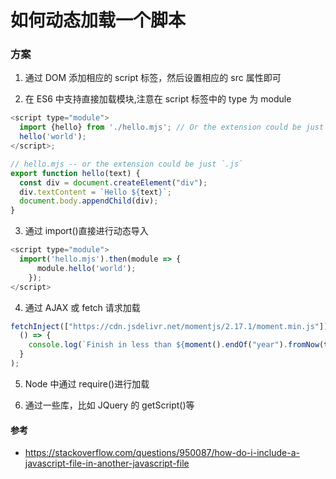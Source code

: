 # 如何动态加载一个脚本

### 方案

1. 通过 DOM 添加相应的 script 标签，然后设置相应的 src 属性即可
  
2. 在 ES6 中支持直接加载模块,注意在 script 标签中的 type 为 module

```javascript
<script type="module">
  import {hello} from './hello.mjs'; // Or the extension could be just `.js`
  hello('world');
</script>;

// hello.mjs -- or the extension could be just `.js`
export function hello(text) {
  const div = document.createElement("div");
  div.textContent = `Hello ${text}`;
  document.body.appendChild(div);
}
```

3. 通过 import()直接进行动态导入

```javascript
<script type="module">
  import('hello.mjs').then(module => {
      module.hello('world');
    });
</script>
```

4. 通过 AJAX 或 fetch 请求加载

```javascript
fetchInject(["https://cdn.jsdelivr.net/momentjs/2.17.1/moment.min.js"]).then(
  () => {
    console.log(`Finish in less than ${moment().endOf("year").fromNow(true)}`);
  }
);
```

5. Node 中通过 require()进行加载

6. 通过一些库，比如 JQuery 的 getScript()等

#### 参考

- https://stackoverflow.com/questions/950087/how-do-i-include-a-javascript-file-in-another-javascript-file
